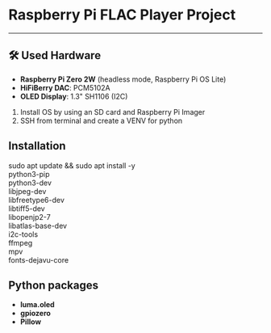 # Raspberry Pi FLAC Player Project

---

## 🛠️ Used Hardware

- **Raspberry Pi Zero 2W** (headless mode, Raspberry Pi OS Lite)
- **HiFiBerry DAC**: PCM5102A
- **OLED Display**: 1.3" SH1106 (I2C)

1. Install OS by using an SD card and Raspberry Pi Imager
2. SSH from terminal and create a VENV for python

## Installation

sudo apt update && sudo apt install -y \
  python3-pip \
  python3-dev \
  libjpeg-dev \
  libfreetype6-dev \
  libtiff5-dev \
  libopenjp2-7 \
  libatlas-base-dev \
  i2c-tools \
  ffmpeg \
  mpv \
  fonts-dejavu-core


## Python packages

- **luma.oled**
- **gpiozero**
- **Pillow**



